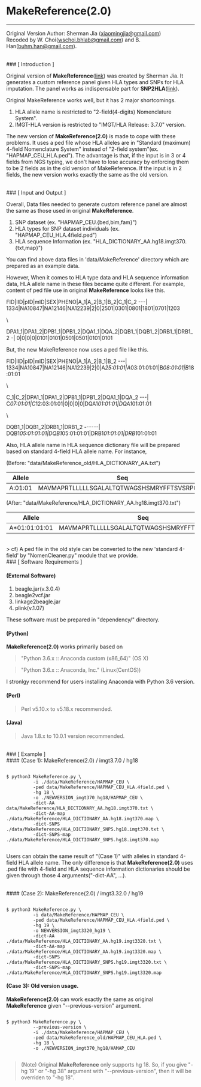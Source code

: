 # MakeReference(2.0) 
------

Original Version Author: Sherman Jia (xiaomingjia@gmail.com)  
Recoded by W. Choi(wschoi.bhlab@gmail.com) and B. Han(buhm.han@gmail.com).


<br>
### [ Introduction ]

Original version of **MakeReference**([link](http://software.broadinstitute.org/mpg/snp2hla/makereference_manual.html)) was created by Sherman Jia. It generates a custom reference panel given HLA types and SNPs for HLA imputation. The panel works as indispensable part for **SNP2HLA**([link](http://software.broadinstitute.org/mpg/snp2hla/)).  

Original MakeReference works well, but it has 2 major shortcomings.
1. HLA allele name is restricted to "2-field(4-digits) Nomenclature System".
2. IMGT-HLA version is restricted to "IMGT/HLA Release: 3.7.0" version.  

The new version of **MakeReference(2.0)** is made to cope with these problems. It uses a ped file whose HLA alleles are in "Standard (maximum) 4-field Nomenclature System" instead of "2-field system"(ex. "HAPMAP_CEU_HLA.ped"). 
The advantage is that, if the input is in 3 or 4 fields from NGS typing, we don't have to lose accuracy by enforcing them to be 2 fields as in the old version of MakeReference. If the input is in 2 fields, the new version works exactly the same as the old version.



<br>
### [ Input and Output ]

Overall, Data files needed to generate custom reference panel are almost the same as those used in original **MakeReference**.

1. SNP dataset (ex. "HAPMAP_CEU.{bed,bim,fam}")
2. HLA types for SNP dataset individuals (ex. "HAPMAP_CEU_HLA.4field.ped")
3. HLA sequence Information (ex. "HLA_DICTIONARY_AA.hg18.imgt370.{txt,map}")

You can find above data files in 'data/MakeReference' directory which are prepared as an example data.

However, When it comes to HLA type data and HLA sequence information data, HLA allele name in these files became quite different. For example, content of ped file use in original **MakeReference** looks like this.

[//]: # (Original 2-field ped file content.)
FID|IID|pID|mID|SEX|PHENO|A_1|A_2|B_1|B_2|C_1|C_2
---|
1334|NA10847|NA12146|NA12239|2|0|2501|0301|0801|1801|0701|1203

\

DPA1_1|DPA1_2|DPB1_1|DPB1_2|DQA1_1|DQA_2|DQB1_1|DQB1_2|DRB1_1|DRB1_2
-|
0|0|0|0|0101|0101|0501|0501|0101|0101

But, the new MakeReference now uses a ped file like this.

[//]: # (New ped standard 4-field file content.)
FID|IID|pID|mID|SEX|PHENO|A_1|A_2|B_1|B_2
---|
1334|NA10847|NA12146|NA12239|2|0|A*25:01:01|A*03:01:01:01|B*08:01:01|B*18:01:01

\

C_1|C_2|DPA1_1|DPA1_2|DPB1_1|DPB1_2|DQA1_1|DQA_2
---|
C*07:01:01|C*12:03:01:01|0|0|0|0|DQA1*01:01:01|DQA1*01:01:01

\

DQB1_1|DQB1_2|DRB1_1|DRB1_2
------|
DQB1*05:01:01:01|DQB1*05:01:01:01|DRB1*01:01:01|DRB1*01:01:01

Also, HLA allele name in HLA sequence dictionary file will be prepared based on standard 4-field HLA allele name. For instance,

[//]: # (Before and After of content of HLA Sequence Dictionary file.)
(Before: "data/MakeReference_old/HLA_DICTIONARY_AA.txt")

Allele|Seq
------|---
A:01:01|MAVMAPRTLLLLLSGALALTQTWAGSHSMRYFFTSVSRPGR...

(After: "data/MakeReference/HLA_DICTIONARY_AA.hg18.imgt370.txt")

Allele|Seq
------|---
A*01:01:01:01|MAVMAPRTLLLLLSGALALTQTWAGSHSMRYFFTSVSRPGR...



<br>
> cf) A ped file in the old style can be converted to the new 'standard 4-field' by "NomenCleaner.py" module that we provide.




<br>
### [ Software Requirements ]

#### (External Software)

1.  beagle.jar(v.3.0.4)
2.  beagle2vcf.jar
3.  linkage2beagle.jar
4.  plink(v.1.07)

These software must be prepared in "dependency/" directory.

#### (Python)

**MakeReference(2.0)** works primarily based on 
> "Python 3.6.x :: Anaconda custom (x86_64)" (OS X)  

> "Python 3.6.x :: Anaconda, Inc." (Linux(CentOS))

I stronlgy recommend for users installing Anaconda with Python 3.6 version.

#### (Perl)

> Perl v5.10.x to v5.18.x recommended.

#### (Java)

> Java 1.8.x to 10.0.1 version recommended.


<br>
### [ Example ]


<br>
#### (Case 1): MakeReference(2.0) / imgt3.7.0 / hg18  

``` console

$ python3 MakeReference.py \
          -i ./data/MakeReference/HAPMAP_CEU \
          -ped data/MakeReference/HAPMAP_CEU_HLA.4field.ped \
          -hg 18 \
          -o ./NEWVERSION_imgt370_hg18/HAPMAP_CEU \
          -dict-AA data/MakeReference/HLA_DICTIONARY_AA.hg18.imgt370.txt \
          -dict-AA-map ./data/MakeReference/HLA_DICTIONARY_AA.hg18.imgt370.map \
          -dict-SNPS ./data/MakeReference/HLA_DICTIONARY_SNPS.hg18.imgt370.txt \
          -dict-SNPS-map ./data/MakeReference/HLA_DICTIONARY_SNPS.hg18.imgt370.map
        
```

Users can obtain the same result of "(Case 1)" with alleles in standard 4-field HLA allele name. The only difference is that **MakeReference(2.0)** uses .ped file with 4-field and HLA sequence information dictionaries should be given through those 4 arguments("-dict-AA", ...).


<br>
#### (Case 2): MakeReference(2.0) / imgt3.32.0 / hg19

``` console

$ python3 MakeReference.py \
          -i data/MakeReference/HAPMAP_CEU \
          -ped data/MakeReference/HAPMAP_CEU_HLA.4field.ped \
          -hg 19 \
          -o NEWVERSION_imgt3320_hg19 \
          -dict-AA ./data/MakeReference/HLA_DICTIONARY_AA.hg19.imgt3320.txt \
          -dict-AA-map ./data/MakeReference/HLA_DICTIONARY_AA.hg19.imgt3320.map \
          -dict-SNPS ./data/MakeReference/HLA_DICTIONARY_SNPS.hg19.imgt3320.txt \
          -dict-SNPS-map ./data/MakeReference/HLA_DICTIONARY_SNPS.hg19.imgt3320.map

```



#### (Case 3): Old version usage. 
**MakeReference(2.0)** can work exactly the same as original **MakeReference** given "--previous-version" argument.

``` console

$ python3 MakeReference.py \
          --previous-version \
          -i ./data/MakeReference/HAPMAP_CEU \
          -ped data/MakeReference_old/HAPMAP_CEU_HLA.ped \
          -hg 18 \
          -o ./NEWVERSION_imgt370_hg18/HAMAP_CEU
          
```



> (Note) Original **MakeReference** only supports hg 18. So, if you give "-hg 19" or "-hg 38" argument with "--previous-version", then it will be overriden to "-hg 18".
